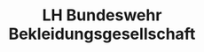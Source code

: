---
title: "LH Bundeswehr Bekleidungsgesellschaft"
url: /neubiberg/lh-bundeswehr-bekleidungsgesellschaft/
shop: Kleidung
---